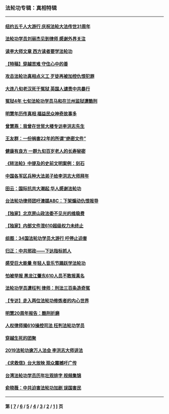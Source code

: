 ### 法轮功专辑：真相特辑
---
#### [纽约五千人大游行 庆祝法轮大法传世31周年](../../pages/nf4389/n13995110.md?06110430) 
#### [法轮功学员刘丽杰见到律师 感谢外界关注](../../pages/nf4389/n13927012.md?06110430) 
#### [读李大师文章 西方读者要学法轮功](../../pages/nf4389/n13925142.md?06110430) 
#### [【特稿】穿越苦难 守住心中的善](../../pages/nf4389/n13784979.md?06110430) 
#### [攻击法轮功真相点义工 歹徒再被加控仇恨犯罪](../../pages/nf4389/n13601019.md?06110430) 
#### [大连八旬老汉死于冤狱 英国人谴责中共暴行](../../pages/nf4389/n13480118.md?06110430) 
#### [冤狱4年 七旬法轮功学员马和在兰州监狱遭酷刑](../../pages/nf4389/n13304688.md?06110430) 
#### [明慧年历传真相 福益民众神奇故事多](../../pages/nf4389/n13294545.md?06110430) 
#### [曾慧燕：我曾在世贸大楼专访李洪志先生](../../pages/nf4389/n12898729.md?06110430) 
#### [王友群：一份祸害22年的所谓“绝密文件”](../../pages/nf4389/n12871750.md?06110430) 
#### [健康有良方 一群九旬百岁老人的长寿秘密](../../pages/nf4389/n12847475.md?06110430) 
#### [《转法轮》中提及的史前文明案例：刻石](../../pages/nf4389/n12758577.md?06110430) 
#### [中国各军区兵种大法弟子给李洪志大师拜年](../../pages/nf4389/n12750047.md?06110430) 
#### [田云：国际抗共大潮起 华人感谢法轮功](../../pages/nf4389/n12357708.md?06110430) 
#### [台法轮功律师团吁澳媒ABC：下架煽动仇恨报导](../../pages/nf4389/n12279917.md?06110430) 
#### [【独家】北京房山政法委不见光的维稳费](../../pages/nf4389/n12031979.md?06110430) 
#### [【独家】内部文件泄610超级权力未终止](../../pages/nf4389/n12023895.md?06110430) 
#### [组图：34国法轮功学员大游行 吁停止迫害](../../pages/nf4389/n11492658.md?06110430) 
#### [归正：中共邪政——下达指标抓人](../../pages/nf4389/n11474770.md?06110430) 
#### [感受巨大能量 年轻人音乐节踊跃学法轮功](../../pages/nf4389/n11441981.md?06110430) 
#### [怕被举报 黑龙江肇东610人员不敢报真名](../../pages/nf4389/n11436499.md?06110430) 
#### [法轮功学员遭枉判 律师：刑法三百条造奇冤](../../pages/nf4389/n11433943.md?06110430) 
#### [【专访】走入两位法轮功修炼者的内心世界](../../pages/nf4389/n11415623.md?06110430) 
#### [明慧20周年报告：酷刑折磨](../../pages/nf4389/n11387954.md?06110430) 
#### [人权律师揭610操控司法 枉判法轮功学员](../../pages/nf4389/n11313370.md?06110430) 
#### [穿越生死的团聚](../../pages/nf4389/n11258922.md?06110430) 
#### [2019法轮功逾万人法会 李洪志大师讲法](../../pages/nf4389/n11265303.md?06110430) 
#### [《求救信》台大放映 观众震撼吁广传](../../pages/nf4389/n10922251.md?06110430) 
#### [台湾法轮功学员历年壮观排字 视频集锦](../../pages/nf4389/n10878789.md?06110430) 
#### [俞晓薇：中共迫害法轮功加剧 误国害民](../../pages/nf4389/n10859260.md?06110430) 

---
#### 第 [ [7](./7.md?06110430) / [6](./6.md?06110430) / [5](./5.md?06110430) / [4](./4.md?06110430) / [3](./3.md?06110430) / [2](./2.md?06110430) / [1](./1.md?06110430) ] 页
